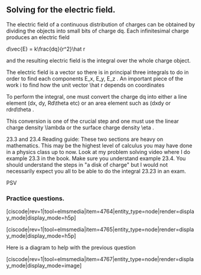 ## Solving for the electric field. 

The electric field of a continuous distribution of charges can be obtained by dividing the objects into small bits of charge dq. Each infinitesimal charge produces an electric field

<lrn-math> d\vec{E} = k\frac{dq}{r^2}\hat r </lrn-math>

and the resulting electric field is the integral over the whole charge object.

<lrndesign-sidenote label="Instructor Note" icon="bookmark" bg-color="#c2e5f2">
The electric field is a vector so there is in principal three integrals to do in order to find each components <lrn-math>E_x, E_y, E_z </lrn-math>. An important piece of the work i to find how the unit vector <lrn-math>\hat r </lrn-math> depends on coordinates
</lrndesign-sidenote>


To perform the integral, one must convert the charge dq into either a line element (dx, dy, <lrn-math> Rd\theta </lrn-math> etc) or an area element such as (dxdy or <lrn-math> rdrd\theta </lrn-math>.

This conversion is one of the crucial step and one must use the linear charge density <lrn-math>\lambda </lrn-math> or the surface charge density <lrn-math>\eta </lrn-math>. 

<stop-note title="Read Knight 4ed" icon="stopnoteicons:book-icon">
<span slot="message">23.3 and 23.4</span>
</stop-note>

<lrndesign-sidenote label="Instructor Note" icon="bookmark" bg-color="#c2e5f2">
Reading guide: These two sections are heavy on mathematics. This may be the highest level of calculus you may have done in a physics class up to now. Look at my problem solving video where I do example 23.3 in the book. Make sure you understand example 23.4. You should understand the steps in "a disk of charge" but I would not necessarily expect you all to be able to do the integral 23.23 in an exam. 
</lrndesign-sidenote>

PSV

### Practice questions. 

[ciscode|rev=1|tool=elmsmedia|item=4764|entity_type=node|render=display_mode|display_mode=h5p]

[ciscode|rev=1|tool=elmsmedia|item=4765|entity_type=node|render=display_mode|display_mode=h5p]

Here is a diagram to help with the previous question 

[ciscode|rev=1|tool=elmsmedia|item=4767|entity_type=node|render=display_mode|display_mode=image]